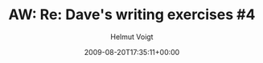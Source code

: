 ---
title: 'AW: Re: Dave''s writing exercises #4'
posts: 9
hash: 'mmdYEzAh'
author: 'Helmut Voigt'
date: 2009-08-20T17:35:11+00:00
sources:
  - https://tokipona.yahoogroups.narkive.com/mmdYEzAh
---